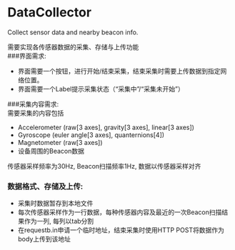 # DataCollector
Collect sensor data and nearby beacon info.

需要实现各传感器数据的采集、存储与上传功能  
###界面需求:  

- 界面需要一个按钮，进行开始/结束采集，结束采集时需要上传数据到指定网络位置。  
- 界面需要一个Label提示采集状态（“采集中”/“采集未开始”）

###采集内容需求:  
需要采集的内容包括  

- Accelerometer (raw[3 axes], gravity[3 axes], linear[3 axes])  
- Gyroscope (euler angle[3 axes], quanternions[4])  
- Magnetometer (raw[3 axes])  
- 设备周围的Beacon数据  

传感器采样频率为30Hz, Beacon扫描频率1Hz, 数据以传感器采样对齐  

### 数据格式、存储及上传:

- 采集时数据暂存到本地文件
- 每次传感器采样作为一行数据，每种传感器内容及最近的一次Beacon扫描结果作为一列, 每列以tab分割  
- 在requestb.in申请一个临时地址，结束采集时使用HTTP POST将数据作为body上传到该地址  